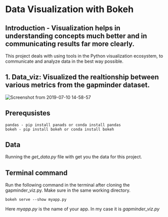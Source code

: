 # Data Visualization with Bokeh

## Introduction - Visualization helps in understanding concepts much better and in communicating results far more clearly. 

This project deals with using tools in the Python visualization ecosystem, to communicate and analyze data in the best way possible. 

## 1. Data_viz: Visualized the realtionship between various metrics from the gapminder dataset.


![Screenshot from 2019-07-10 14-58-57](https://user-images.githubusercontent.com/47949754/60939489-81360880-a2f5-11e9-80e1-7159e3695e81.png)


## Prerequsistes 

```
pandas - pip install panads or conda install pandas
bokeh - pip install bokeh or conda install bokeh
```

##  Data

Running the *get_data.py* file with get you the data for this project. 

## Terminal command

Run the following command in the terminal after cloning the gapminder_viz.py. Make sure in the same working directory. 

```
bokeh serve --show myapp.py
```
Here *myapp.py* is the name of your app. In my case it is *gapminder_viz.py*
